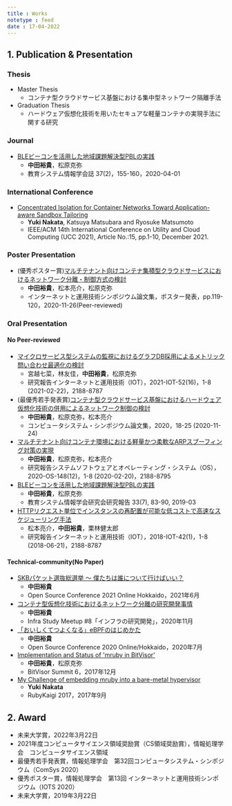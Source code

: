 ```yaml
---
title : Works
notetype : feed
date : 17-04-2022
---
```


## 1. Publication & Presentation
### Thesis
- Master Thesis
  - コンテナ型クラウドサービス基盤における集中型ネットワーク隔離手法
- Graduation Thesis
  - ハードウェア仮想化技術を用いたセキュアな軽量コンテナの実現手法に関する研究

### Journal
- [BLEビーコンを活用した地域課題解決型PBLの実践](https://www.jstage.jst.go.jp/article/jsise/37/2/37_370210/_article/-char/ja/)
  - **中田裕貴**，松原克弥
  - 教育システム情報学会誌 37(2)，155-160，2020-04-01

### International Conference
- [Concentrated Isolation for Container Networks Toward Application-aware Sandbox Tailoring](https://dl.acm.org/doi/10.1145/3468737.3494092)
  - **Yuki Nakata**, Katsuya Matsubara and Ryosuke Matsumoto
  - IEEE/ACM 14th International Conference on Utility and Cloud Computing (UCC 2021), Article No.:15, pp.1-10, December 2021. 


### Poster Presentation
- (優秀ポスター賞)[マルチテナント向けコンテナ集積型クラウドサービスにおけるネットワーク分離・制御方式の検討](http://id.nii.ac.jp/1001/00208130/)
  - **中田裕貴**，松本亮介，松原克弥
  - インターネットと運用技術シンポジウム論文集，ポスター発表，pp.119-120，2020-11-26(Peer-reviewed)

### Oral Presentation
#### No Peer-reviewed
- [マイクロサービス型システムの監視におけるグラフDB採用によるメトリック問い合わせ最適化の検討](http://id.nii.ac.jp/1001/00209409/)
  - 宮越七菜，林友佳，**中田裕貴**，松原克弥
  - 研究報告インターネットと運用技術（IOT），2021-IOT-52(16)，1-8 (2021-02-22)，2188-8787
- (最優秀若手発表賞)[コンテナ型クラウドサービス基盤におけるハードウェア仮想化技術の併用によるネットワーク制御の検討](http://id.nii.ac.jp/1001/00207985/)
  - **中田裕貴**，松原克弥，松本亮介
  - コンピュータシステム・シンポジウム論文集，2020，18-25 (2020-11-24)
- [マルチテナント向けコンテナ環境における軽量かつ柔軟なARPスプーフィング対策の実現](http://id.nii.ac.jp/1001/00203250/)
  - **中田裕貴**，松原克弥，松本亮介
  - 研究報告システムソフトウェアとオペレーティング・システム（OS），2020-OS-148(12)，1-8 (2020-02-20)，2188-8795
- [BLEビーコンを活用した地域課題解決型PBLの実践](https://ci.nii.ac.jp/naid/40022088482/)
  - **中田裕貴**，松原克弥
  - 教育システム情報学会研究会研究報告 33(7), 83-90, 2019-03
- [HTTPリクエスト単位でインスタンスの再配置が可能な低コストで高速なスケジューリング手法](http://id.nii.ac.jp/1001/00190206/)
  - 松本亮介，**中田裕貴**，栗林健太郎
  - 研究報告インターネットと運用技術（IOT），2018-IOT-42(1)，1-8 (2018-06-21)，2188-8787

#### Technical-community(No Paper)
- [SKBパケット選抜総選挙 〜 僕たちは誰について行けばいい？](https://speakerdeck.com/chikuwait/osc21do)
  - **中田裕貴**
  - Open Source Conference 2021 Online Hokkaido，2021年6月
- [コンテナ型仮想化技術におけるネットワーク分離の研究開発事情](https://speakerdeck.com/chikuwait/infra-study-lt)
  - **中田裕貴**
  - Infra Study Meetup #8「インフラの研究開発」，2020年11月
- [「おいしくてつよくなる」eBPFのはじめかた](https://speakerdeck.com/chikuwait/learn-ebpf)
  - **中田裕貴**
  - Open Source Conference 2020 Online/Hokkaido，2020年7月
- [Implementation and Status of 'mruby in BitVisor'](https://speakerdeck.com/chikuwait/implementation-and-status-of-mruby-in-bitvisor)
  - **中田裕貴**，松原克弥
  - BitVisor Summit 6，2017年12月
- [My Challenge of embedding mruby into a bare-metal hypervisor](https://speakerdeck.com/chikuwait/my-challenge-of-embedding-mruby-into-a-bare-metal-hypervisor)
  - **Yuki Nakata**
  - RubyKaigi 2017，2017年9月

## 2. Award
- 未来大学賞，2022年3月22日
- 2021年度コンピュータサイエンス領域奨励賞（CS領域奨励賞），情報処理学会　コンピュータサイエンス領域
- 最優秀若手発表賞，情報処理学会　第32回コンピュータシステム・シンポジウム（ComSys 2020）
- 優秀ポスター賞，情報処理学会　第13回 インターネットと運用技術シンポジウム（IOTS 2020）
- 未来大学賞，2019年3月22日